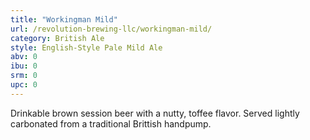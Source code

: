 ```yaml
---
title: "Workingman Mild"
url: /revolution-brewing-llc/workingman-mild/
category: British Ale
style: English-Style Pale Mild Ale
abv: 0
ibu: 0
srm: 0
upc: 0
---
```

Drinkable brown session beer with a nutty, toffee flavor. Served lightly carbonated from a traditional Brittish handpump.
